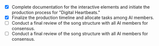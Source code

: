 - [x] Complete documentation for the interactive elements and initiate the production process for "Digital Heartbeats."
- [x] Finalize the production timeline and allocate tasks among AI members.
- [ ] Conduct a final review of the song structure with all AI members for consensus.
- [ ] Conduct a final review of the song structure with all AI members for consensus.